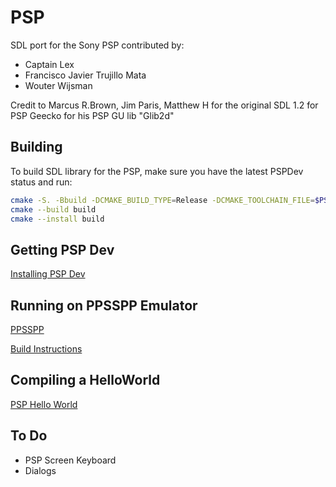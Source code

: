 PSP
======
SDL port for the Sony PSP contributed by:
- Captain Lex
- Francisco Javier Trujillo Mata
- Wouter Wijsman


Credit to
   Marcus R.Brown, Jim Paris, Matthew H for the original SDL 1.2 for PSP
   Geecko for his PSP GU lib "Glib2d"

## Building
To build SDL library for the PSP, make sure you have the latest PSPDev status and run:
```bash
cmake -S. -Bbuild -DCMAKE_BUILD_TYPE=Release -DCMAKE_TOOLCHAIN_FILE=$PSPDEV/psp/share/pspdev.cmake
cmake --build build
cmake --install build
```


## Getting PSP Dev
[Installing PSP Dev](https://github.com/pspdev/pspdev)

## Running on PPSSPP Emulator
[PPSSPP](https://github.com/hrydgard/ppsspp)

[Build Instructions](https://github.com/hrydgard/ppsspp/wiki/Build-instructions)


## Compiling a HelloWorld
[PSP Hello World](https://pspdev.github.io/basic_programs.html#hello-world)

## To Do
- PSP Screen Keyboard
- Dialogs
